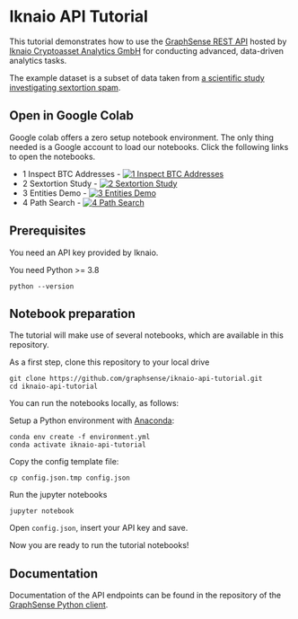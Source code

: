 # Iknaio API Tutorial

This tutorial demonstrates how to use the [GraphSense REST API](https://api.ikna.io) hosted by [Iknaio Cryptoasset Analytics GmbH](https://www.ikna.io) for conducting advanced, data-driven analytics tasks.

The example dataset is a subset of data taken from [a scientific study investigating sextortion spam][paper].

## Open in Google Colab

Google colab offers a zero setup notebook environment. The only thing needed is a Google account to load our notebooks.
Click the following links to open the notebooks.

- 1 Inspect BTC Addresses - [![1 Inspect BTC Addresses](https://colab.research.google.com/assets/colab-badge.svg)](https://githubtocolab.com/iknaio/iknaio-api-tutorial/blob/main/01_Inspect_BTC_address.ipynb)
- 2 Sextortion Study - [![2 Sextortion Study](https://colab.research.google.com/assets/colab-badge.svg)](https://githubtocolab.com/iknaio/iknaio-api-tutorial/blob/main/02_Sextortion_Study.ipynb)
- 3 Entities Demo - [![3 Entities Demo](https://colab.research.google.com/assets/colab-badge.svg)](https://githubtocolab.com/iknaio/iknaio-api-tutorial/blob/main/03_Basic_Entities_Demo.ipynb)
- 4 Path Search - [![4 Path Search](https://colab.research.google.com/assets/colab-badge.svg)](https://githubtocolab.com/iknaio/iknaio-api-tutorial/blob/main/04_Path_Search.ipynb)

## Prerequisites

You need an API key provided by Iknaio.

You need Python >= 3.8

	python --version

## Notebook preparation

The tutorial will make use of several notebooks, which are available in this repository.

As a first step, clone this repository to your local drive

    git clone https://github.com/graphsense/iknaio-api-tutorial.git
    cd iknaio-api-tutorial

You can run the notebooks locally, as follows:

Setup a Python environment with [Anaconda](https://www.anaconda.com/products/distribution):

    conda env create -f environment.yml
    conda activate iknaio-api-tutorial

Copy the config template file:

    cp config.json.tmp config.json

Run the jupyter notebooks

    jupyter notebook

Open `config.json`, insert your API key and save.

Now you are ready to run the tutorial notebooks!


## Documentation

Documentation of the API endpoints can be found in the repository of the [GraphSense Python client](https://github.com/graphsense/graphsense-python/#documentation-for-api-endpoints).

[paper]: https://arxiv.org/abs/1908.01051
